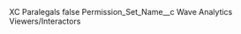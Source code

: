 <?xml version="1.0" encoding="UTF-8"?>
<CustomMetadata xmlns="http://soap.sforce.com/2006/04/metadata" xmlns:xsi="http://www.w3.org/2001/XMLSchema-instance" xmlns:xsd="http://www.w3.org/2001/XMLSchema">
    <label>XC Paralegals</label>
    <protected>false</protected>
    <values>
        <field>Permission_Set_Name__c</field>
        <value xsi:type="xsd:string">Wave Analytics Viewers/Interactors</value>
    </values>
</CustomMetadata>
